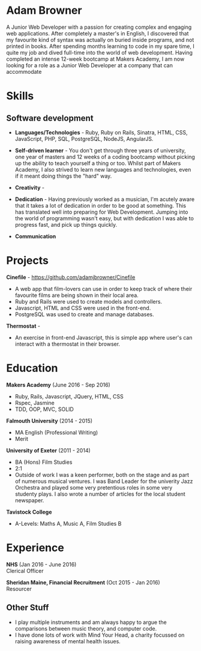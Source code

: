 # Adam Browner
A Junior Web Developer with a passion for creating complex and engaging web applications. After completely a master's in English, I discovered that my favourite kind of syntax was actually on buried inside programs, and not printed in books. After spending months learning to code in my spare time, I quite my job and dived full-time into the world of web development. Having completed an intense 12-week bootcamp at Makers Academy, I am now looking for a role as a Junior Web Developer at a company that can accommodate  


# Skills

## Software development
+ **Languages/Technologies** - Ruby, Ruby on Rails, Sinatra, HTML, CSS, JavaScript, PHP, SQL, PostgreSQL, NodeJS, AngularJS.  

+ **Self-driven learner** - You don't get through three years of university, one year of masters and 12 weeks of a coding bootcamp without picking up the ability to teach yourself a thing or too. Whilst part of Makers Academy, I also strived to learn new languages and technologies, even if it meant doing things the "hard" way.

+ **Creativity** -

+ **Dedication** - Having previously worked as a musician, I'm acutely aware that it takes a lot of dedication in order to be good at something. This has translated well into preparing for Web Development. Jumping into the world of programming wasn't easy, but with dedication I was able to progress fast, and pick up things quickly.   

+ **Communication**


# Projects
**Cinefile** - https://github.com/adamjbrowner/Cinefile
+ A web app that film-lovers can use in order to keep track of where their favourite films are being shown in their local area.
+ Ruby and Rails were used to create models and controllers.
+ Javascript, HTML and CSS were used in the front-end.
+ PostgreSQL was used to create and manage databases.

**Thermostat** -
+ An exercise in front-end Javascript, this is simple app where user's can interact with a thermostat in their browser.

# Education
**Makers Academy** (June 2016 - Sep 2016)  
+ Ruby, Rails, Javascript, JQuery, HTML, CSS
+ Rspec, Jasmine
+ TDD, OOP, MVC, SOLID

**Falmouth University** (2014 - 2015)  
+ MA English (Professional Writing)
+ Merit  

**University of Exeter** (2011 - 2014)  
+ BA (Hons) Film Studies
+ 2:1
+ Outside of work I was a keen performer, both on the stage and as part of numerous musical ventures. I was Band Leader for the univerity Jazz Orchestra and played some very pretentious roles in some very studenty plays. I also wrote a number of articles for the local student newspaper.

**Tavistock College**
+ A-Levels: Maths A, Music A, Film Studies B

# Experience
**NHS** (Jan 2016 - June 2016)  
Clerical Officer  

**Sheridan Maine, Financial Recruitment** (Oct 2015 - Jan 2016)  
Resourcer

## Other Stuff
+ I play multiple instruments and am always happy to argue the comparisons between music theory, and computer code.
+ I have done lots of work with Mind Your Head, a charity focussed on raising awareness of mental health issues.
